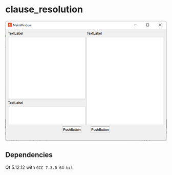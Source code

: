 # clause_resolution

![preview](img/preview.png)

## Dependencies

Qt 5.12.12 with `GCC 7.3.0 64-bit`